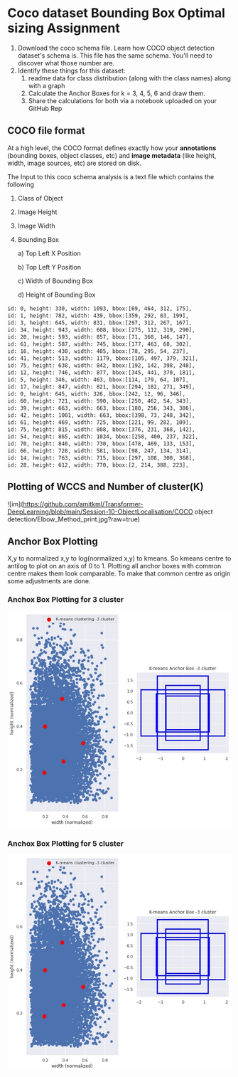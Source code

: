# Coco dataset  Bounding Box Optimal sizing Assignment

1. Download the coco schema file. Learn how COCO object detection dataset's schema is. This file has the same schema. You'll need to discover what those number are. 
2. Identify these things for this dataset:
   1. readme data for class distribution (along with the class names) along with a graph 
   2. Calculate the Anchor Boxes for k = 3, 4, 5, 6 and draw them.
   3. Share the calculations for both via a notebook uploaded on your GitHub Rep

## COCO file format

At a high level, the COCO format defines exactly how your **annotations** (bounding boxes, object classes, etc) and **image metadata** (like height, width, image sources, etc) are stored on disk. 

The Input to this coco schema analysis is a text file which contains the following

1. Class of Object

2. Image Height

3. Image Width

4. Bounding Box

   a) Top Left X Position

   b) Top Left Y Position

   c) Width of Bounding Box

   d) Height of Bounding Box

```
id: 0, height: 330, width: 1093, bbox:[69, 464, 312, 175],
id: 1, height: 782, width: 439, bbox:[359, 292, 83, 199],
id: 3, height: 645, width: 831, bbox:[297, 312, 267, 167],
id: 34, height: 943, width: 608, bbox:[275, 112, 319, 290],
id: 20, height: 593, width: 857, bbox:[71, 368, 146, 147],
id: 61, height: 587, width: 745, bbox:[177, 463, 68, 302],
id: 16, height: 430, width: 405, bbox:[78, 295, 54, 237],
id: 41, height: 513, width: 1179, bbox:[105, 497, 379, 321],
id: 75, height: 638, width: 842, bbox:[192, 142, 398, 248],
id: 12, height: 746, width: 877, bbox:[345, 441, 370, 181],
id: 5, height: 346, width: 463, bbox:[114, 179, 64, 107],
id: 17, height: 847, width: 821, bbox:[294, 182, 271, 349],
id: 0, height: 645, width: 326, bbox:[242, 12, 96, 346],
id: 60, height: 721, width: 590, bbox:[250, 462, 54, 343],
id: 39, height: 663, width: 663, bbox:[180, 256, 343, 386],
id: 42, height: 1001, width: 663, bbox:[398, 73, 248, 342],
id: 61, height: 469, width: 725, bbox:[221, 99, 282, 109],
id: 75, height: 815, width: 808, bbox:[376, 231, 368, 142],
id: 54, height: 865, width: 1034, bbox:[258, 400, 237, 322],
id: 70, height: 840, width: 730, bbox:[478, 469, 133, 153],
id: 66, height: 728, width: 581, bbox:[98, 247, 134, 314],
id: 14, height: 763, width: 715, bbox:[297, 108, 300, 368],
id: 28, height: 612, width: 770, bbox:[2, 214, 388, 223],
```
## Plotting of WCCS and Number of cluster(K)

![im](https://github.com/amitkml/Transformer-DeepLearning/blob/main/Session-10-ObjectLocalisation/COCO object detection/Elbow_Method_print.jpg?raw=true)

## Anchor Box Plotting

X,y to normalized x,y to log(normalized x,y) to kmeans. So kmeans centre to antilog to plot on an axis of 0 to 1. Plotting all anchor boxes with common centre makes them look comparable. To make that common centre as origin some adjustments are done.

### Anchox Box Plotting for 3 cluster

![im](https://github.com/amitkml/Transformer-DeepLearning/blob/main/Session-10-ObjectLocalisation/COCO%20object%20detection/Anchor_boxes_3.jpg?raw=true)

### Anchox Box Plotting for 5 cluster

![im](https://github.com/amitkml/Transformer-DeepLearning/blob/main/Session-10-ObjectLocalisation/COCO%20object%20detection/Anchor_boxes_5.jpg?raw=true)
